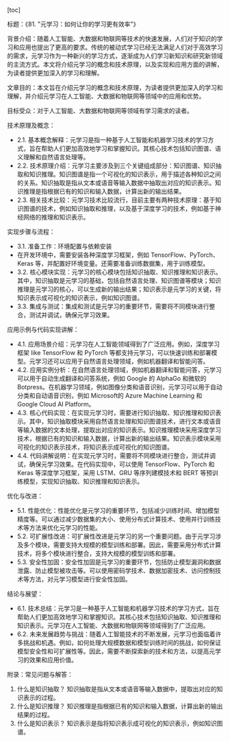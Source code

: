 
[toc]                    
                
                
标题：《81. "元学习：如何让你的学习更有效率"》

背景介绍：随着人工智能、大数据和物联网等技术的快速发展，人们对于知识的学习和应用也提出了更高的要求。传统的被动式学习已经无法满足人们对于高效学习的需求，元学习作为一种新兴的学习方式，逐渐成为人们学习新知识和研究新领域的主流方式。本文将介绍元学习的概念和技术原理，以及实现和应用方面的讲解，为读者提供更加深入的学习和理解。

文章目的：本文旨在介绍元学习的概念和技术原理，为读者提供更加深入的学习和理解，并介绍元学习在人工智能、大数据和物联网等领域中的应用和优势。

目标受众：对于人工智能、大数据和物联网等领域有学习需求的读者。

技术原理及概念：

- 2.1. 基本概念解释：元学习是指一种基于人工智能和机器学习技术的学习方式，旨在帮助人们更加高效地学习和掌握知识。其核心技术包括知识图谱、语义理解和自然语言处理等。
- 2.2. 技术原理介绍：元学习主要涉及到三个关键组成部分：知识图谱、知识抽取和知识推理。知识图谱是指一个可视化的知识表示，用于描述各种知识之间的关系。知识抽取是指从文本或语音等输入数据中抽取出对应的知识表示。知识推理是指根据已有的知识和输入数据，计算出新的输出结果。
- 2.3. 相关技术比较：元学习技术比较流行，目前主要有两种技术原理：基于知识图谱的技术，例如知识抽取和推理，以及基于深度学习的技术，例如基于神经网络的推理和知识表示。

实现步骤与流程：

- 3.1. 准备工作：环境配置与依赖安装
- 在开发环境中，需要安装各种深度学习框架，例如 TensorFlow、PyTorch、Keras 等，并配置好环境变量。还需要准备训练数据集，用于训练模型。
- 3.2. 核心模块实现：元学习的核心模块包括知识抽取、知识推理和知识表示。其中，知识抽取是元学习的基础，包括自然语言处理、知识图谱等模块；知识推理是元学习的核心，可以生成新的输出结果；知识表示是元学习的关键，将知识表示成可视化的知识表示，例如知识图谱。
- 3.3. 集成与测试：集成和测试是元学习的重要环节，需要将不同模块进行整合，测试并调试，确保元学习效果。

应用示例与代码实现讲解：

- 4.1. 应用场景介绍：元学习在人工智能领域得到了广泛应用。例如，深度学习框架 like TensorFlow 和 PyTorch 等都支持元学习，可以快速训练和部署模型。元学习还可以应用于自然语言处理领域，例如机器翻译和智能问答。
- 4.2. 应用实例分析：在自然语言处理领域，例如机器翻译和智能问答，元学习可以用于自动生成翻译和问答系统，例如 Google 的 AlphaGo 和微软的 Botpress。在机器学习领域，例如图像分类和语音识别，元学习可以用于自动分类和自动语音识别，例如 Microsoft的 Azure Machine Learning 和 Google Cloud AI Platform。
- 4.3. 核心代码实现：在实现元学习时，需要进行知识抽取、知识推理和知识表示。其中，知识抽取模块采用自然语言处理和知识图谱技术，进行文本或语音等输入数据的文本处理，提取出对应的知识表示。知识推理模块采用深度学习技术，根据已有的知识和输入数据，计算出新的输出结果。知识表示模块采用可视化的知识表示技术，将知识表示成可视化的知识图谱。
- 4.4. 代码讲解说明：在实现元学习时，需要将不同模块进行整合，测试并调试，确保元学习效果。在代码实现中，可以使用 TensorFlow、PyTorch 和 Keras 等深度学习框架，采用 LSTM、GRU 等序列建模技术和 BERT 等预训练模型，实现知识抽取、知识推理和知识表示。

优化与改进：

- 5.1. 性能优化：性能优化是元学习的重要环节，包括减少训练时间、增加模型精度等。可以通过减少数据集的大小、使用分布式计算技术、使用并行训练技术等方法来优化元学习的性能。
- 5.2. 可扩展性改进：可扩展性改进是元学习的另一个重要问题。由于元学习涉及多个模块，需要支持大规模的模型训练和部署。因此，需要采用分布式计算技术，将多个模块进行整合，支持大规模的模型训练和部署。
- 5.3. 安全性加固：安全性加固是元学习的重要环节，包括防止模型漏洞和数据泄露、防止模型被攻击等。可以使用密码学技术、数据加密技术、访问控制技术等方法，对元学习模型进行安全性加固。

结论与展望：

- 6.1. 技术总结：元学习是一种基于人工智能和机器学习技术的学习方式，旨在帮助人们更加高效地学习和掌握知识。其核心技术包括知识抽取、知识推理和知识表示。元学习在人工智能、大数据和物联网等领域得到了广泛应用。
- 6.2. 未来发展趋势与挑战：随着人工智能技术的不断发展，元学习也面临着许多挑战和机遇。例如，如何处理大规模数据和模型训练时间的挑战，如何保证模型安全性和可扩展性等。因此，需要不断探索新的技术和方法，以提高元学习的效果和应用价值。

附录：常见问题与解答：

1. 什么是知识抽取？
知识抽取是指从文本或语音等输入数据中，提取出对应的知识表示的过程。
2. 什么是知识推理？
知识推理是指根据已有的知识和输入数据，计算出新的输出结果的过程。
3. 什么是知识表示？
知识表示是指将知识表示成可视化的知识表示，例如知识图谱。

